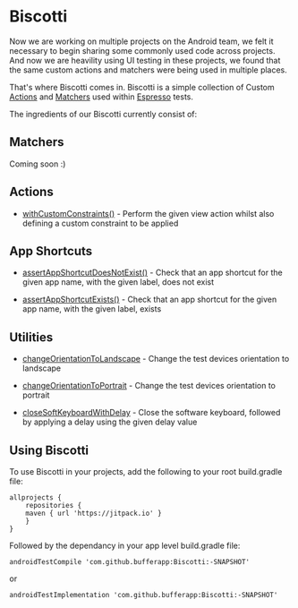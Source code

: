 # Biscotti

Now we are working on multiple projects on the Android team, we felt it necessary to begin sharing some commonly used code across projects. And now we are heavility using UI testing in these projects, we found that the same custom actions and matchers were being used in multiple places.

That's where Biscotti comes in. Biscotti is a simple collection of Custom [Actions](https://developer.android.com/reference/android/support/test/espresso/action/ViewActions.html) and [Matchers](https://developer.android.com/reference/android/support/test/espresso/matcher/ViewMatchers.html) used within [Espresso](https://developer.android.com/training/testing/espresso/index.html) tests.


The ingredients of our Biscotti currently consist of:


Matchers
--------

Coming soon :)


Actions
-------

- [withCustomConstraints()](https://github.com/bufferapp/Biscotti/blob/master/app/src/main/java/org/buffer/android/biscotti/BiscottiActions.kt#L13) - 
Perform the given view action whilst also defining a custom constraint to be applied

App Shortcuts
-------------

- [assertAppShortcutDoesNotExist()](https://github.com/bufferapp/Biscotti/blob/master/app/src/main/java/org/buffer/android/biscotti/BiscottiShortcuts.kt#L14) - Check that an app shortcut for the given app name, with the given label, does not exist

- [assertAppShortcutExists()](https://github.com/bufferapp/Biscotti/blob/master/app/src/main/java/org/buffer/android/biscotti/BiscottiShortcuts.kt#L8) - Check that an app shortcut for the given app name, with the given label, exists

Utilities
---------

- [changeOrientationToLandscape](https://github.com/bufferapp/Biscotti/blob/master/app/src/main/java/org/buffer/android/biscotti/BiscottiUtil.kt#L11) - Change the test devices orientation to landscape

- [changeOrientationToPortrait](https://github.com/bufferapp/Biscotti/blob/master/app/src/main/java/org/buffer/android/biscotti/BiscottiUtil.kt#L15) - Change the test devices orientation to portrait

- [closeSoftKeyboardWithDelay](https://github.com/bufferapp/Biscotti/blob/master/app/src/main/java/org/buffer/android/biscotti/BiscottiUtil.kt#L21) - Close the software keyboard, followed by applying a delay using the given delay value


Using Biscotti
--------------

To use Biscotti in your projects, add the following to your root build.gradle file:

    allprojects {
        repositories {
	    maven { url 'https://jitpack.io' }
        }   
    }

Followed by the dependancy in your app level build.gradle file:

    androidTestCompile 'com.github.bufferapp:Biscotti:-SNAPSHOT'
    
or
    
    androidTestImplementation 'com.github.bufferapp:Biscotti:-SNAPSHOT'
